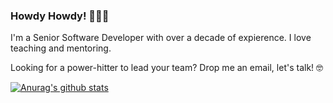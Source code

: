 ### Howdy Howdy! 👋👋👋

I'm a Senior Software Developer with over a decade of expierence. I love teaching and mentoring. 

Looking for a power-hitter to lead your team? Drop me an email, let's talk! 🤓

[![Anurag's github stats](https://github-readme-stats.vercel.app/api?username=GamesOfSummer)](https://github.com/anuraghazra/github-readme-stats)

<!--
**GamesOfSummer/GamesOfSummer** is a ✨ _special_ ✨ repository because its `README.md` (this file) appears on your GitHub profile.

Here are some ideas to get you started:

- 🔭 I’m currently working on ...
- 🌱 I’m currently learning ...
- 👯 I’m looking to collaborate on ...
- 🤔 I’m looking for help with ...
- 💬 Ask me about ...
- 📫 How to reach me: ...
- 😄 Pronouns: ...
- ⚡ Fun fact: ...
-->
